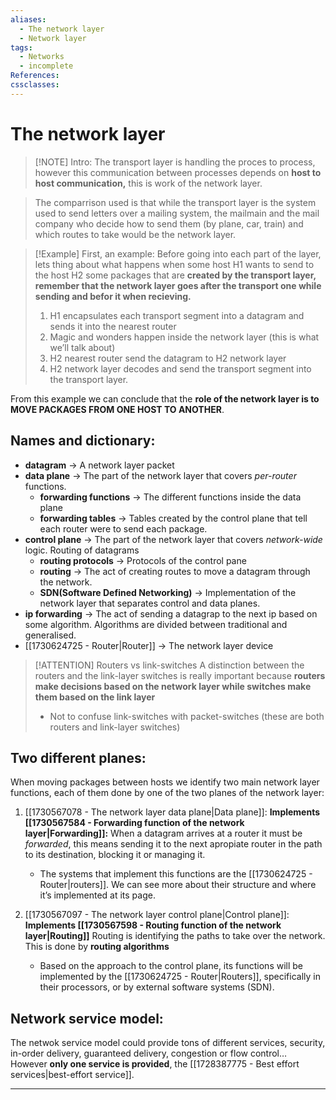 ```yaml
---
aliases:
  - The network layer
  - Network layer
tags:
  - Networks
  - incomplete
References: 
cssclasses:
---
```

# The network layer

> [!NOTE] Intro: 
> The transport layer is handling the proces to process, however this communication between processes depends on **host to host communication,** this is work of the network layer. 

> The comparrison used is that while the transport layer is the system used to send letters over a mailing system, the mailmain and the mail company who decide how to send them (by plane, car, train) and which routes to take would be the network layer. 


> [!Example] First, an example: 
> Before going into each part of the layer, lets thing about what happens when some host H1 wants to send to the host H2 some packages that are **created by the transport layer, remember that the network layer goes after the transport one while sending and befor it when recieving.**
>
> 1. H1 encapsulates each transport segment into a datagram and sends it into the nearest router
> 2. Magic and wonders happen inside the network layer (this is what we’ll talk about)
> 3. H2 nearest router send the datagram to H2 network layer
> 4. H2 network layer decodes and send the transport segment into the transport layer. 

From this example we can conclude that the **role of the network layer is to MOVE PACKAGES FROM ONE HOST TO ANOTHER**. 


## Names and dictionary: 

+ **datagram** → A network layer packet 
+ **data plane** → The part of the network layer that covers *per-router* functions. 
	+ **forwarding functions** → The different functions inside the data plane
	+ **forwarding tables** → Tables created by the control plane that tell each router were to send each package. 
+ **control plane** → The part of the network layer that covers *network-wide* logic. Routing of datagrams
	+ **routing protocols** → Protocols of the control pane
	+ **routing** → The act of creating routes to move a datagram through the network. 
	+ **SDN(Software Defined Networking)** → Implementation of the network layer that separates control and data planes.
+ **ip forwarding** → The act of sending a datagrap to the next ip based on some algorithm. Algorithms are divided between traditional and generalised.
+ [[1730624725 - Router|Router]] → The network layer device 

> [!ATTENTION] Routers vs link-switches 
> A distinction between the routers and the link-layer switches is really important because **routers make decisions based on the network layer while switches make them based on the link layer**
> + Not to confuse link-switches with packet-switches (these are both routers and link-layer switches) 
## Two different planes: 
When moving packages between hosts we identify two main network layer functions, each of them done by one of the two planes of the network layer:


1. [[1730567078 - The network layer data plane|Data plane]]: 
	**Implements [[1730567584 - Forwarding function of the network layer|Forwarding]]:** When a datagram arrives at a router it must be *forwarded*, this means sending it to the next apropiate router in the path to its destination, blocking it or managing it.
	
   + The systems that implement this functions are the [[1730624725 - Router|routers]]. We can see more about their structure and where it’s implemented at its page. 
   
2. [[1730567097 - The network layer control plane|Control plane]]:
	**Implements [[1730567598 - Routing function of the network layer|Routing]]** Routing is identifying the paths to take over the network. This is done by **routing algorithms**
	
	+ Based on the approach to the control plane, its functions will be implemented by the [[1730624725 - Router|Routers]], specifically in their processors, or by external software systems (SDN).

## Network service model:
The netwok service model could provide tons of different services, security, in-order delivery, guaranteed delivery, congestion or flow control… However **only one service is provided**, the [[1728387775 - Best effort services|best-effort service]]. 




***

[^1]: [[20240411 - 132633 - Intro to processes|Intro to processes]]